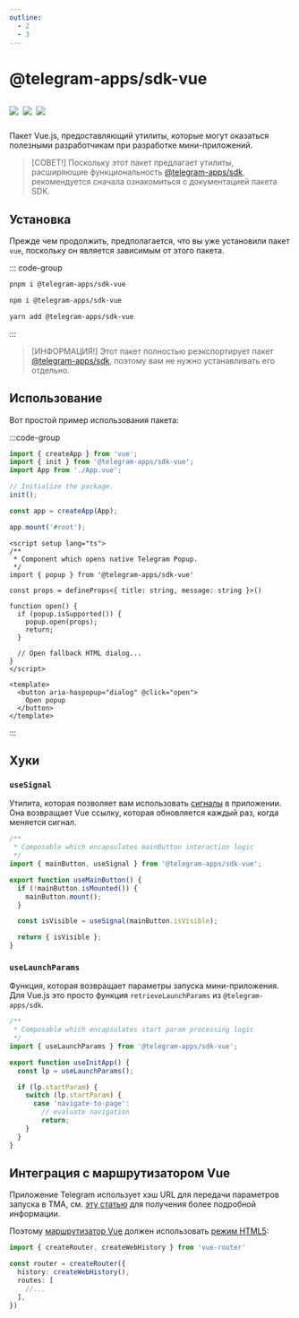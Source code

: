 ```yaml
---
outline:
  - 2
  - 3
---
```


# @telegram-apps/sdk-vue

<p style="display: inline-flex; gap: 8px">
  <a href="https://npmjs.com/package/@telegram-apps/sdk-vue">
    <img src="https://img.shields.io/npm/v/@telegram-apps/sdk-vue?logo=npm"/>
  </a>
  <img src="https://img.shields.io/bundlephobia/minzip/@telegram-apps/sdk-vue"/>
  <a href="https://github.com/Telegram-Mini-Apps/telegram-apps/tree/master/packages/sdk-vue">
    <img src="https://img.shields.io/badge/source-black?logo=github"/>
  </a>
</p>

Пакет Vue.js, предоставляющий утилиты, которые могут оказаться полезными разработчикам при разработке мини-приложений.

> [СОВЕТ!]
> Поскольку этот пакет предлагает утилиты, расширяющие функциональность [@telegram-apps/sdk](./telegram-apps-sdk/2-x.md), рекомендуется сначала ознакомиться с документацией пакета SDK.

## Установка

Прежде чем продолжить, предполагается, что вы уже установили пакет `vue`, поскольку он является зависимым от этого пакета.

::: code-group

```bash [pnpm]
pnpm i @telegram-apps/sdk-vue
```

```bash [npm]
npm i @telegram-apps/sdk-vue
```

```bash [yarn]
yarn add @telegram-apps/sdk-vue
```

:::

> [ИНФОРМАЦИЯ!]
> Этот пакет полностью реэкспортирует пакет [@telegram-apps/sdk](./telegram-apps-sdk/2-x), поэтому вам не нужно устанавливать его отдельно.

## Использование

Вот простой пример использования пакета:

:::code-group

```ts [index.ts]
import { createApp } from 'vue';
import { init } from '@telegram-apps/sdk-vue';
import App from './App.vue';

// Initialize the package.
init();

const app = createApp(App);

app.mount('#root');
```

```vue [PopupButton.vue]
<script setup lang="ts">
/**
 * Component which opens native Telegram Popup.
 */
import { popup } from '@telegram-apps/sdk-vue'

const props = defineProps<{ title: string, message: string }>()

function open() {
  if (popup.isSupported()) {
    popup.open(props);
    return;
  }

  // Open fallback HTML dialog...
}
</script>

<template>
  <button aria-haspopup="dialog" @click="open">
    Open popup
  </button>
</template>
```

:::

## Хуки

### `useSignal`

Утилита, которая позволяет вам использовать [сигналы](./telegram-apps-signals.md) в приложении. Она возвращает Vue ссылку, которая обновляется каждый раз, когда меняется сигнал.

```ts [useMainButton.vue]
/**
 * Composable which encapsulates mainButton interaction logic
 */
import { mainButton, useSignal } from '@telegram-apps/sdk-vue';

export function useMainButton() {
  if (!mainButton.isMounted()) {
    mainButton.mount();
  }

  const isVisible = useSignal(mainButton.isVisible);

  return { isVisible };
}
```

### `useLaunchParams`

Функция, которая возвращает параметры запуска мини-приложения. Для Vue.js это просто функция `retrieveLaunchParams` из `@telegram-apps/sdk`.

```ts [useInitApp.ts]
/**
 * Composable which encapsulates start param processing logic
 */
import { useLaunchParams } from '@telegram-apps/sdk-vue';

export function useInitApp() {
  const lp = useLaunchParams();

  if (lp.startParam) {
    switch (lp.startParam) {
      case 'navigate-to-page':
        // evaluate navigation
        return;
    }
  }
}
```

## Интеграция с маршрутизатором Vue

Приложение Telegram использует хэш URL для передачи параметров запуска в TMA, см. [эту статью](https://docs.telegram-mini-apps.com/platform/launch-parameters#transmission-method) для получения более подробной информации.

Поэтому [маршрутизатор Vue](https://router.vuejs.org/) должен использовать [режим HTML5](https://router.vuejs.org/guide/essentials/history-mode.html#HTML5-Mode):

```ts [router.ts]
import { createRouter, createWebHistory } from 'vue-router'

const router = createRouter({
  history: createWebHistory(),
  routes: [
    //...
  ],
})
```
